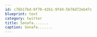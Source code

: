 ```yaml
---
id: c76b17bd-9f70-42b1-9fd4-5b76d72eb47c
blueprint: text
category: twitter
title: Sonafa.......
caption: Sonafa.......
---
```

